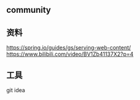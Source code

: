 ## community## 资料https://spring.io/guides/gs/serving-web-content/https://www.bilibili.com/video/BV1Zb41137X2?p=4 ## 工具gitidea